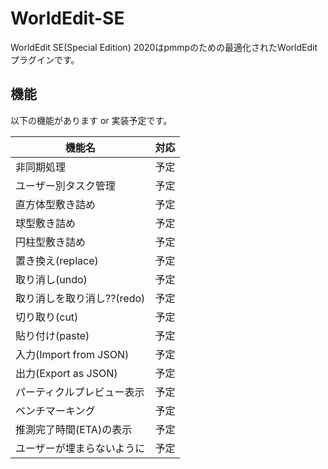# WorldEdit-SE
WorldEdit SE(Special Edition) 2020はpmmpのための最適化されたWorldEditプラグインです。

## 機能

以下の機能があります or 実装予定です。

| 機能名                         | 対応          |
| -------------------------------------------| ------------------------|
| 非同期処理                | 予定   |
| ユーザー別タスク管理                | 予定   |
| 直方体型敷き詰め               | 予定    |
| 球型敷き詰め               | 予定    |
| 円柱型敷き詰め                   | 予定     |
| 置き換え(replace)                  | 予定    |
| 取り消し(undo)                   | 予定      |
| 取り消しを取り消し??(redo)                   | 予定     |
| 切り取り(cut) | 予定      |
| 貼り付け(paste) | 予定      |
| 入力(Import from JSON)                   | 予定     |
| 出力(Export as JSON) | 予定      |
| パーティクルプレビュー表示              | 予定      |
| ベンチマーキング                  | 予定      |
| 推測完了時間(ETA)の表示               | 予定       |
| ユーザーが埋まらないように                                     |  予定       |